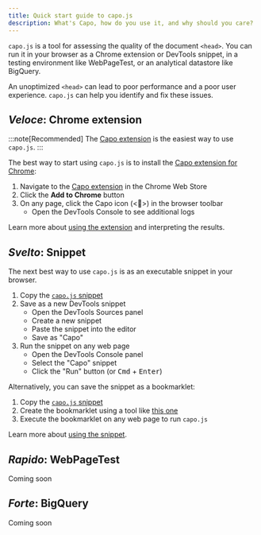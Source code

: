 ```yaml
---
title: Quick start guide to capo.js
description: What's Capo, how do you use it, and why should you care?
---
```


`capo.js` is a tool for assessing the quality of the document `<head>`. You can run it in your browser as a Chrome extension or DevTools snippet, in a testing environment like WebPageTest, or an analytical datastore like BigQuery.

An unoptimized `<head>` can lead to poor performance and a poor user experience. `capo.js` can help you identify and fix these issues.

## _Veloce_: Chrome extension

:::note[Recommended]
The [Capo extension](https://chrome.google.com/webstore/detail/capo-get-your-%3Chead%3E-in-o/ohabpnaccigjhkkebjofhpmebofgpbeb) is the easiest way to use `capo.js`.
:::

The best way to start using `capo.js` is to install the [Capo extension for Chrome](https://chrome.google.com/webstore/detail/capo-get-your-%3Chead%3E-in-o/ohabpnaccigjhkkebjofhpmebofgpbeb):

1. Navigate to the [Capo extension](https://chrome.google.com/webstore/detail/capo-get-your-%3Chead%3E-in-o/ohabpnaccigjhkkebjofhpmebofgpbeb) in the Chrome Web Store
2. Click the **Add to Chrome** button
3. On any page, click the Capo icon (&lt;👤>) in the browser toolbar
    - Open the DevTools Console to see additional logs

Learn more about [using the extension](/capo.js/guides/extension/) and interpreting the results.

## _Svelto_: Snippet

The next best way to use `capo.js` is as an executable snippet in your browser.

1. Copy the [`capo.js` snippet](https://raw.githubusercontent.com/rviscomi/capo.js/main/capo.js)
2. Save as a new DevTools snippet
    - Open the DevTools Sources panel
    - Create a new snippet
    - Paste the snippet into the editor
    - Save as "Capo"
3. Run the snippet on any web page
    - Open the DevTools Console panel
    - Select the "Capo" snippet
    - Click the "Run" button (or <kbd>Cmd</kbd> + <kbd>Enter</kbd>)

Alternatively, you can save the snippet as a bookmarklet:

1. Copy the [`capo.js` snippet](https://raw.githubusercontent.com/rviscomi/capo.js/main/capo.js)
2. Create the bookmarklet using a tool like [this one](https://caiorss.github.io/bookmarklet-maker/)
3. Execute the bookmarklet on any web page to run `capo.js`

Learn more about [using the snippet](/capo.js/guides/snippet/).

## _Rapido_: WebPageTest

Coming soon

## _Forte_: BigQuery

Coming soon